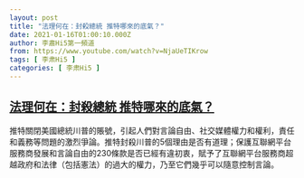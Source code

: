 ```yaml
---
layout: post
title: "法理何在：封殺總統 推特哪來的底氣？"
date: 2021-01-16T01:00:10.000Z
author: 李肅Hi5第一頻道
from: https://www.youtube.com/watch?v=NjaUeTIKrow
tags: [ 李肃Hi5 ]
categories: [ 李肃Hi5 ]
---
```

<!--1610758810000-->
[法理何在：封殺總統 推特哪來的底氣？](https://www.youtube.com/watch?v=NjaUeTIKrow)
------

<div>
推特關閉美國總統川普的賬號，引起人們對言論自由、社交媒體權力和權利，責任和義務等問題的激烈爭論。推特封殺川普的5個理由是否有道理；保護互聯網平台服務商發展和言論自由的230條款是否已經有違初衷，賦予了互聯網平台服務商超越政府和法律（包括憲法）的過大的權力，乃至它們幾乎可以隨意控制言論。
</div>
